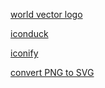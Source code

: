 [world vector logo](https://worldvectorlogo.com/)

[iconduck](https://iconduck.com)

[iconify](https://icon-sets.iconify.design/logos/)

[convert PNG to SVG](https://www.creativefabrica.com/features/png-to-svg-converter/?utm_source=google&utm_medium=cpc&utm_campaign=non-brand_pmax&utm_content=performance-max-row&gad_source=1&gclid=Cj0KCQjwhtWvBhD9ARIsAOP0Gogw15Mrdr-N4ULKo2LZJIlPFpSW1w8TxFAs5kF8ay4eynW2oI5C208aAufZEALw_wcB)